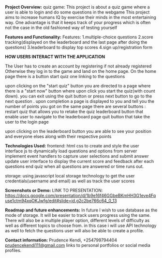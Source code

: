 **Project Overview:**
quiz game:
This project is about a quiz game where a user is able to login and do some questions in the webgame 
This project aims to increase humans IQ by exercise their minds in the most entertaining way.
One advantage is that it keeps track of your progress which is often not the case in the old fashioned way of testing yourself

**Features and Functionality:**
Features:
1.multiple-choice questions
2.score tracking(displayed on the leaderboard and the last page after doing the questions)
3.leaderboard to display top scores
4.sign up/registration form 


**HOW USERS INTERACT WITH THE APPLICATION**

The User has to create an account by registering if not already registered
Otherwise they log in to the game and land on the home page.
On the home page there is a  button start quiz one linking to the questions
                                            
                                        



upon clicking on the "start quiz" button you are directed to a page where there is a "start now" button where upon click you start the quiz(with count down). you can exit using the quit button or press next button to go to the next question . 
upon completion a page is displayed to you and tell you the number of points you got
on the same page there are several buttons :
                                             restart quiz that allows you to retake the quiz
                                             leaderboard button that enable user to navigate to the leaderboard page
                                             quit button that take the user to the login page


upon clicking on the leaderboard button you are able to see your position and everyone elses along with their respective points

**Technologies Used:**
frontend: html css to create and style the user interface 
           js to dynamically load questions and options from server
           implement event handlers to capture user selections and submit answer
           update user interface to display the current score and feedback after each questions
           end quiz when all questions are answered or time runs out.

storage: using javascript local storage technology to get the user credentials(username and email) as well as track the user scores




**Screenshots or Demo:**
LINK TO PRESENTATION: https://docs.google.com/presentation/d/1b9e16f46GGbeBKmHH3G1eve4Fquse1ctm94xqOKJwfg/edit#slide=id.g2c2be766c64_0_13



**Roadmap and future enhancements:**
In future I wish to use database as the mode of storage. It will be easier to track users progress using the same.
There will also be a multiple player option, different levels of difficulty as well as different topics to choose from.
in this case i will use API technology as well to fetch the questions
user will also be able to create a profile.



**Contact information:**
Prudence Kendi,
+254799794404
prudencekendi111@gmail.com
links to personal portfolios or social media profiles.